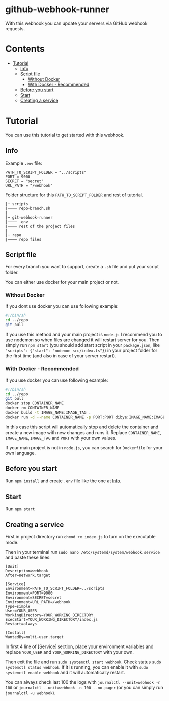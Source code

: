 # github-webhook-runner
With this webhook you can update your servers via GitHub webhook requests.

# Contents
 - [Tutorial](#tutorial) 
    - [Info](#info)
    - [Script file](#script-file)
      - [Without Docker](#without-docker)
      - [With Docker - Recommended](#with-docker---recommended)
    - [Before you start](#before-you-start)
    - [Start](#start)
    - [Creating a service](#creating-a-service)

# Tutorial
You can use this tutorial to get started with this webhook.

## Info
Example `.env` file:
```dotenv
PATH_TO_SCRIPT_FOLDER = "../scripts"
PORT = 9000
SECRET = "secret"
URL_PATH = "/webhook"
```


Folder structure for this `PATH_TO_SCRIPT_FOLDER` and rest of tutorial.
```
|─ scripts
|──── repo-branch.sh
|
|─ git-webhook-runner
|──── .env
|──── rest of the project files
|
|─ repo
|──── repo files
```

## Script file
For every branch you want to support, create a `.sh` file and put your script folder.

You can either use docker for your main project or not.

### Without Docker
If you dont use docker you can use following example:
```bash
#!/bin/sh
cd ../repo
git pull
```
If you use this method and your main project is `node.js` I recommend you to use nodemon so when files are changed it will restart server for you. Then simply run `npm start` (you should add start script in your `package.json`, 
like `"scripts": {"start": "nodemon src/index.ts"}`) in your project folder for the first time (and also in case of your server restart).

### With Docker - Recommended
If you use docker you can use following example:
```bash                                                                                     
#!/bin/sh
cd ../repo
git pull
docker stop CONTAINER_NAME
docker rm CONTAINER_NAME
docker build -t IMAGE_NAME:IMAGE_TAG .
docker run -d --name CONTAINER_NAME -p PORT:PORT dibye:IMAGE_NAME:IMAGE_TAG
```
In this case this script will automatically stop and delete the container and create a new image with new changes and runs it. Replace `CONTAINER_NAME`, `IMAGE_NAME`, `IMAGE_TAG` and `PORT` with your own values.

If your main project is not in `node.js`, you can search for `Dockerfile` for your own language.


## Before you start
Run `npm install` and create `.env` file like the one at [Info](#info).

## Start
Run `npm start`

## Creating a service
First in project directory run `chmod +x index.js` to turn on  the executable mode.

Then in your terminal run `sudo nano /etc/systemd/system/webhook.service` and paste these lines:
```
[Unit]
Description=webhook
After=network.target

[Service]
Environment=PATH_TO_SCRIPT_FOLDER=../scripts
Environment=PORT=9000
Environment=SECRET=secret
Environment=URL_PATH=/webhook
Type=simple
User=YOUR_USER
WorkingDirectory=YOUR_WORKING_DIRECTORY
ExecStart=YOUR_WORKING_DIRECTORY/index.js
Restart=always

[Install]
WantedBy=multi-user.target
```
In first 4 line of [Service] section, place your environment variables and replace `YOUR_USER` and `YOUR_WORKING_DIRECTORY` with your own.

Then exit the file and run `sudo systemctl start webhook`. Check status `sudo systemctl status webhook`. If it is running, you can enable it with `sudo systemctl enable webhook`  and it will automatically restart.

You can always check last 100 the logs with `journalctl --unit=webhook -n 100`  or `journalctl --unit=webhook -n 100 --no-pager` (or you can simply run `journalctl -u webhook`).
